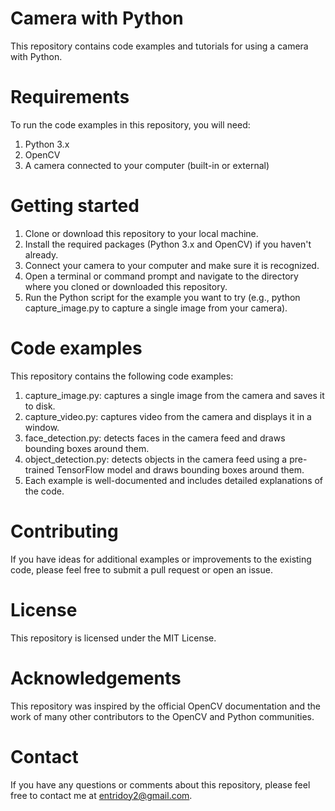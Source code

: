 # Camera with Python
This repository contains code examples and tutorials for using a camera with Python.

# Requirements
To run the code examples in this repository, you will need:
1. Python 3.x
2. OpenCV
3. A camera connected to your computer (built-in or external)

# Getting started
1. Clone or download this repository to your local machine.
2. Install the required packages (Python 3.x and OpenCV) if you haven't already.
3. Connect your camera to your computer and make sure it is recognized.
4. Open a terminal or command prompt and navigate to the directory where you cloned or downloaded this repository.
5. Run the Python script for the example you want to try (e.g., python capture_image.py to capture a single image from your camera).

# Code examples
This repository contains the following code examples:

1. capture_image.py: captures a single image from the camera and saves it to disk.
2. capture_video.py: captures video from the camera and displays it in a window.
3. face_detection.py: detects faces in the camera feed and draws bounding boxes around them.
4. object_detection.py: detects objects in the camera feed using a pre-trained TensorFlow model and draws bounding boxes around them.
5. Each example is well-documented and includes detailed explanations of the code.

# Contributing
If you have ideas for additional examples or improvements to the existing code, please feel free to submit a pull request or open an issue.

# License
This repository is licensed under the MIT License.

# Acknowledgements
This repository was inspired by the official OpenCV documentation and the work of many other contributors to the OpenCV and Python communities.

# Contact
If you have any questions or comments about this repository, please feel free to contact me at entridoy2@gmail.com.
